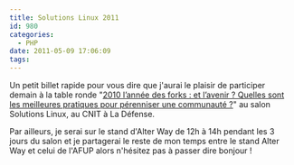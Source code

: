 ```yaml
---
title: Solutions Linux 2011
id: 980
categories:
  - PHP
date: 2011-05-09 17:06:09
tags:
---
```


Un petit billet rapide pour vous dire que j'aurai le plaisir de participer demain à la table ronde "[2010 l’année des forks : et l’avenir ? Quelles sont les meilleures pratiques pour pérenniser une communauté ?](http://www.solutionslinux.fr/animation_46_168_1617_p.html?cid=746)" au salon Solutions Linux, au CNIT à La Défense.

Par ailleurs, je serai sur le stand d'Alter Way de 12h à 14h pendant les 3 jours du salon et je partagerai le reste de mon temps entre le stand Alter Way et celui de l'AFUP alors n'hésitez pas à passer dire bonjour !

&nbsp;